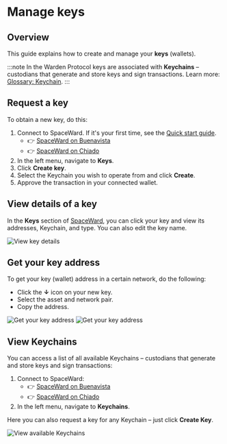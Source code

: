 ﻿---
sidebar_position: 6
---

# Manage keys

## Overview

This guide explains how to create and manage your **keys** (wallets).

:::note
In the Warden Protocol keys are associated with **Keychains** – custodians that generate and store keys and sign transactions. Learn more: [Glossary: Keychain](https://docs.wardenprotocol.org/learn/glossary#keychain).
:::

## Request a key

To obtain a new key, do this:

1. Connect to SpaceWard. If it's your first time, see the [Quick start guide](chiado-quick-start).
   - 👉 [SpaceWard on Buenavista](https://spaceward.buenavista.wardenprotocol.org/)
   - 👉 [SpaceWard on Chiado](https://spaceward.chiado.wardenprotocol.org/)
2. In the left menu, navigate to **Keys**.
3. Click **Create key**.
4. Select the Keychain you wish to operate from and click **Create**.
5. Approve the transaction in your connected wallet.

## View details of a key

In the **Keys** section of [SpaceWard](https://spaceward.chiado.wardenprotocol.org), you can click your key and view its addresses, Keychain, and type. You can also edit the key name.

![View key details](../../static/img/view-key-details.png)

## Get your key address

To get your key (wallet) address in a certain network, do the following:

- Click the **↓** icon on your new key.
- Select the asset and network pair.
- Copy the address.

![Get your key address](../../static/img/get-key-address-1.png)
![Get your key address](../../static/img/get-key-address-2.png)

## View Keychains

You can access a list of all available Keychains – custodians that generate and store keys and sign transactions:

1. Connect to SpaceWard:
   - 👉 [SpaceWard on Buenavista](https://spaceward.buenavista.wardenprotocol.org/)
   - 👉 [SpaceWard on Chiado](https://spaceward.chiado.wardenprotocol.org/)
2. In the left menu, navigate to **Keychains**.

Here you can also request a key for any Keychain – just click **Create Key**.

![View available Keychains](../../static/img/view-keychains.png)
